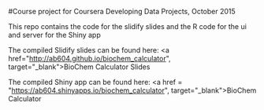 #Course project for Coursera Developing Data Projects, October 2015

This repo contains the code for the slidify slides and the R code for the ui and server for the Shiny app

The compiled Slidify slides can be found here:
<a href="http://ab604.github.io/biochem_calculator", target="_blank">BioChem Calculator Slides</a>

The compiled Shiny app can be found here:
<a href = "https://ab604.shinyapps.io/biochem_calculator", target="_blank">BioChem Calculator</a>
